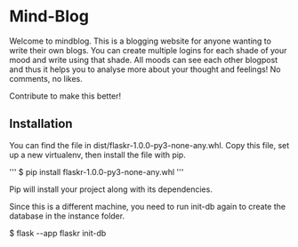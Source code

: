 # Mind-Blog

Welcome to mindblog. This is a blogging website for anyone wanting to write their own blogs. You can create multiple logins for each shade of your mood and write using that shade. All moods can see each other blogpost and thus it helps you to analyse more about your thought and feelings! No comments, no likes. 

Contribute to make this better!

## Installation


You can find the file in dist/flaskr-1.0.0-py3-none-any.whl. 
Copy this file, set up a new virtualenv, then install the file with pip.

'''
$ pip install flaskr-1.0.0-py3-none-any.whl
'''

Pip will install your project along with its dependencies.

Since this is a different machine, you need to run init-db again to create the database in the instance folder.

$ flask --app flaskr init-db
